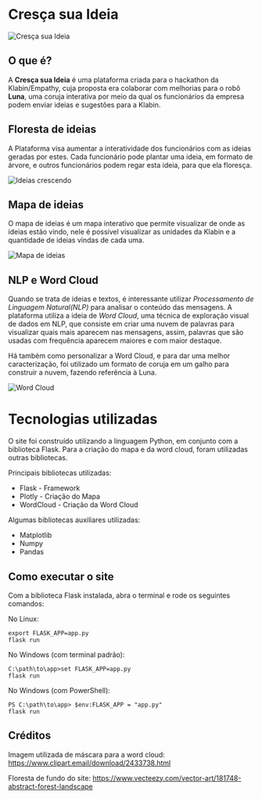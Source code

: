 # Cresça sua Ideia
![Cresça sua Ideia](https://i.ibb.co/4PLHzVP/cresca-ideia.png)

## O que é?
A **Cresça sua Ideia** é uma plataforma criada para o hackathon da Klabin/Empathy, cuja proposta era colaborar com melhorias para o robô **Luna**, uma coruja interativa por meio da qual os funcionários da empresa podem enviar ideias e sugestões para a Klabin.

## Floresta de ideias
A Plataforma visa aumentar a interatividade dos funcionários com as ideias geradas por estes. Cada funcionário pode plantar uma ideia, em formato de árvore, e outros funcionários podem regar esta ideia, para que ela floresça.

![Ideias crescendo](https://i.ibb.co/mbJBS9w/ideia-arvore.png)

## Mapa de ideias
O mapa de ideias é um mapa interativo que permite visualizar de onde as ideias estão vindo, nele é possível visualizar as unidades da Klabin e a quantidade de ideias vindas de cada uma.

![Mapa de ideias](https://i.ibb.co/KwMfF63/Screenshot-from-2020-09-25-09-54-14.png)

## NLP e Word Cloud
Quando se trata de ideias e textos, é interessante utilizar *Processamento de Linguagem Natural(NLP)* para analisar o conteúdo das mensagens. A plataforma utiliza a ideia de *Word Cloud*, uma técnica de exploração visual de dados em NLP, que consiste em criar uma nuvem de palavras para visualizar quais mais aparecem nas mensagens, assim, palavras que são usadas com frequência aparecem maiores e com maior destaque.

Há também como personalizar a Word Cloud, e para dar uma melhor caracterização, foi utilizado um formato de coruja em um galho para construir a nuvem, fazendo referência à Luna.

![Word Cloud](https://i.ibb.co/nQcjgsm/Screenshot-from-2020-09-25-10-05-08.png)


# Tecnologias utilizadas
O site foi construído utilizando a linguagem Python, em conjunto com a biblioteca Flask. Para a criação do mapa e da word cloud, foram utilizadas outras bibliotecas.

Principais bibliotecas utilizadas:
* Flask - Framework
* Plotly - Criação do Mapa
* WordCloud - Criação da Word Cloud

Algumas bibliotecas auxiliares utilizadas:
* Matplotlib
* Numpy
* Pandas

## Como executar o site
Com a biblioteca Flask instalada, abra o terminal e rode os seguintes comandos:

No Linux:
```
export FLASK_APP=app.py
flask run
```

No Windows (com terminal padrão):
```
C:\path\to\app>set FLASK_APP=app.py
flask run
```

No Windows (com PowerShell):
```
PS C:\path\to\app> $env:FLASK_APP = "app.py"
flask run
```

## Créditos
Imagem utilizada de máscara para a word cloud: https://www.clipart.email/download/2433738.html

Floresta de fundo do site: https://www.vecteezy.com/vector-art/181748-abstract-forest-landscape




